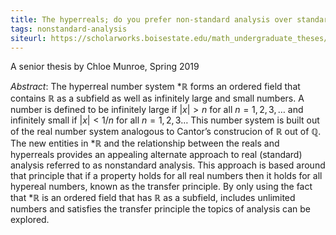```yaml
---
title: The hyperreals; do you prefer non-standard analysis over standard analysis?
tags: nonstandard-analysis
siteurl: https://scholarworks.boisestate.edu/math_undergraduate_theses/11/
---
```


A senior thesis by Chloe Munroe, Spring 2019<!--more-->

*Abstract*: The hyperreal number system $\ast\mathbb R$ forms an ordered field that contains $\mathbb R$ as a subfield as well as infinitely large and small numbers. A number is defined to be infinitely large if $|x|>n$ for all $n = 1, 2, 3, \ldots$ and infinitely small if $|x|<1/n$ for all $n = 1, 2, 3\ldots$ This number system is built out of the real number system analogous to Cantor’s construcion of $\mathbb R$ out of $\mathbb Q$. The new entities in $\ast\mathbb R$ and the relationship between the reals and hyperreals provides an appealing alternate approach to real (standard) analysis referred to as nonstandard analysis. This approach is based around that principle that if a property holds for all real numbers then it holds for all hypereal numbers, known as the transfer principle. By only using the fact that $\ast\mathbb R$ is an ordered field that has $\mathbb R$ as a subfield, includes unlimited numbers and satisfies the transfer principle the topics of analysis can be explored.
